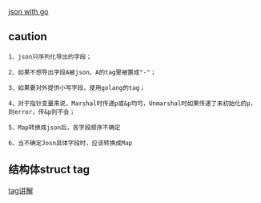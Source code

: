 [json with go](http://polyglot.ninja/golang-json/)

## caution
```cassandraql
1、json只序列化导出的字段；

2、如果不想导出字段A被json，A的tag里被置成"-"；  

3、如果要对外提供小写字段，使用golang的tag；

4、对于指针变量来说，Marshal时传递p或&p均可，Unmarshal时如果传递了未初始化的p，
则error，传&p则不会；

5、Map转换成json后，各字段顺序不确定 

6、当不确定Josn具体字段时，应该转换成Map

```

## 结构体struct tag
[tag讲解](https://stackoverflow.com/questions/10858787/what-are-the-uses-for-tags-in-go)
